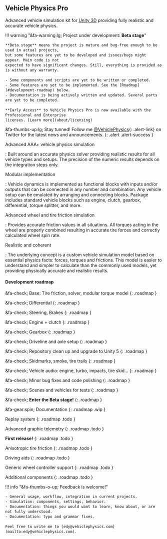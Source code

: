 
## Vehicle Physics Pro

Advanced vehicle simulation kit for [Unity 3D](http://unity3d.com) providing fully realistic and
accurate vehicle physics.

!!! warning "&fa-warning:lg; Project under development: **Beta stage**"

	**Beta stage** means the project is mature and bug-free enough to be used in actual projects,
	but some features are yet to be developed and issues/bugs might appear. Main code is not
	expected to have significant changes. Still, everything is provided as is without any warranty.

	- Some components and scripts are yet to be written or completed.
	- Some features are yet to be implemented. See the [Roadmap](#development-roadmap) below.
	- Documentation is being actively written and updated. Several parts are yet to be completed.

	**Early Access** to Vehicle Physics Pro is now available with the Professional and Enterprise
	licenses. [Learn more](about/licensing)

&fa-thumbs-up:lg; Stay tunned! Follow me [@VehiclePhysics](https://twitter.com/VehiclePhysics){: .alert-link} on Twitter for the
latest news and announcements.
{: .alert .alert-success }

<div class="imagegallery" sm="2" md="3" lg="4" style="display:none">
	<img class="clickview" src="img/gallery/vpp-ferrari.jpg"  alt="Ferrari 458 Italia">
	<img class="clickview" src="img/gallery/vpp-lancer.jpg" alt="Sports Sedan">
	<img class="clickview" src="img/gallery/vpp-huracan.jpg" alt="Sports Supercar">
	<img class="clickview" src="img/gallery/vpp-jpickup.jpg" alt="Japanese Pickup Truck">

	<img class="clickview" src="img/gallery/vpp-ferrari-burnout.jpg">
	<img class="clickview" src="img/gallery/vpp-ferrari-spa.jpg">
	<img class="clickview" src="img/gallery/vpp-truck-trailer-setup.jpg">
	<img class="clickview" src="img/gallery/vpp-truck-trailer-offroad.jpg">

	<img class="clickview" src="img/gallery/vpp-loop.jpg">
	<img class="clickview" src="img/gallery/vpp-monza.jpg">
	<img class="clickview" src="img/gallery/vpp-alpha-sandbox.jpg">
	<img class="clickview" src="img/gallery/vpp-apc-setup.jpg">
</div>

Advanced AAA+ vehicle physics simulation

:	Built around an accurate physics solver providing realistic results for all vehicle types and
	setups. The precision of the numeric results depends on the integration steps only.

Modular implementation

:	Vehicle dynamics is implemented as functional blocks with inputs and/or outputs that can be
	connected in any number and combination. Any vehicle setup can be emulated by arranging and
	connecting blocks. Package includes standard vehicle blocks such as engine, clutch, gearbox,
	differential, torque splitter, and more.

Advanced wheel and tire friction simulation

:	Provides accurate friction values in all situations. All torques acting in the wheel are
	properly combined resulting in accurate tire forces and correctly calculated wheel spin rate.

Realistic and coherent

: 	The underlying concept is a custom vehicle simulation model based on essential physics facts:
	forces, torques and frictions. This model is easier to understand and simpler to calculate than
	the commonly used models, yet providing physically accurate and realistic results.

#### Development roadmap

&fa-check; Base: Tire friction, solver, modular torque model
{: .roadmap }

&fa-check; Differential
{: .roadmap }

&fa-check; Steering, Brakes
{: .roadmap }

&fa-check; Engine + clutch
{: .roadmap }

&fa-check; Gearbox
{: .roadmap }

&fa-check; Driveline and axle setup
{: .roadmap }

&fa-check; Repository clean up and upgrade to Unity 5
{: .roadmap }

&fa-check; Skidmarks, smoke, tire trails
{: .roadmap }

&fa-check; Vehicle audio: engine, turbo, impacts, tire skid...
{: .roadmap }

&fa-check; Minor bug fixes and code polishing
{: .roadmap }

&fa-check; Scenes and vehicles for tests
{: .roadmap }

&fa-check; **Enter the Beta stage!**
{: .roadmap }

&fa-gear:spin; Documentation
{: .roadmap .wip }

Replay system
{: .roadmap .todo }

Advanced graphic telemetry
{: .roadmap .todo }

**First release!**
{: .roadmap .todo }

Anisotropic tire friction
{: .roadmap .todo }

Driving aids
{: .roadmap .todo }

Generic wheel controller support
{: .roadmap .todo }

Additional components
{: .roadmap .todo }


!!! info "&fa-thumbs-o-up; Feedback is welcome!"

	- General usage, workflow, integration in current projects.
	- Simulation: components, settings, behavior.
	- Documentation: things you would want to learn, know about, or are not fully understood.
	- Documentation: typo and grammar fixes.

	Feel free to write me to [edy@vehiclephysics.com](mailto:edy@vehiclephysics.com).

<!--
#### About me

Vehicle Physics Pro has been conceived, designed and implemented by [Angel Garcia Voces "Edy"](http://www.edy.es)
at Oviedo, Spain.

> I started creating this kit because I wanted to simulate vehicles since I was a kid playing with my
> Commodore 64. When I discovered Unity 3D that's what I wanted to do since the first day. But I
> didn't find any existing component, kit or document for simulating a vehicle correctly. There were
> all buggy components, too simple approaches, or too complex algorithms/methods/papers mixing
> simulation and automotive industry. I had the feeling (name it intuition) that a _simple_ way of
> simulating vehicles _correctly_ had to exist. And I spend several years researching and
> experimenting with a lot of ideas until I finally nailed it. This Vehicle Physics Pro today: the
> simplest and most efficient approach for simulating a vehicle while actually accounting for all
> major reactions and side effects in a physically correct, coherent and accurate way.
>
> I hope you have as much fun using VPP or playing VPP-based games as I'm having developing it.
-->